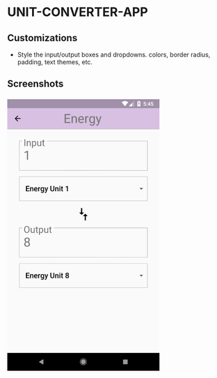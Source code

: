 # UNIT-CONVERTER-APP


## Customizations
 - Style the input/output boxes and dropdowns. colors, border radius, padding, text themes, etc.

## Screenshots

### 
<img src='https://raw.githubusercontent.com/flutter/udacity-course/master/course/screenshots/06_input_2.png' width='350'>

